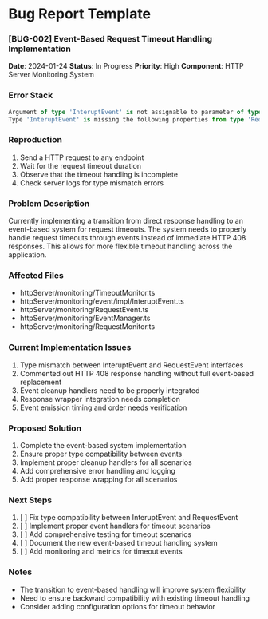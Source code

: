 # Bug Report Template

### [BUG-002] Event-Based Request Timeout Handling Implementation
**Date**: 2024-01-24
**Status**: In Progress
**Priority**: High
**Component**: HTTP Server Monitoring System

### Error Stack
```typescript
Argument of type 'InteruptEvent' is not assignable to parameter of type 'RequestEvent'.
Type 'InteruptEvent' is missing the following properties from type 'RequestEvent': request, event
```

### Reproduction
1. Send a HTTP request to any endpoint
2. Wait for the request timeout duration
3. Observe that the timeout handling is incomplete
4. Check server logs for type mismatch errors

### Problem Description
Currently implementing a transition from direct response handling to an event-based system for request timeouts. The system needs to properly handle request timeouts through events instead of immediate HTTP 408 responses. This allows for more flexible timeout handling across the application.

### Affected Files
- httpServer/monitoring/TimeoutMonitor.ts
- httpServer/monitoring/event/impl/InteruptEvent.ts
- httpServer/monitoring/RequestEvent.ts
- httpServer/monitoring/EventManager.ts
- httpServer/monitoring/RequestMonitor.ts

### Current Implementation Issues
1. Type mismatch between InteruptEvent and RequestEvent interfaces
2. Commented out HTTP 408 response handling without full event-based replacement
3. Event cleanup handlers need to be properly integrated
4. Response wrapper integration needs completion
5. Event emission timing and order needs verification

### Proposed Solution
1. Complete the event-based system implementation
2. Ensure proper type compatibility between events
3. Implement proper cleanup handlers for all scenarios
4. Add comprehensive error handling and logging
5. Add proper response wrapping for all scenarios

### Next Steps
1. [ ] Fix type compatibility between InteruptEvent and RequestEvent
2. [ ] Implement proper event handlers for timeout scenarios
3. [ ] Add comprehensive testing for timeout scenarios
4. [ ] Document the new event-based timeout handling system
5. [ ] Add monitoring and metrics for timeout events

### Notes
- The transition to event-based handling will improve system flexibility
- Need to ensure backward compatibility with existing timeout handling
- Consider adding configuration options for timeout behavior
